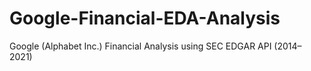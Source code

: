 # Google-Financial-EDA-Analysis
Google (Alphabet Inc.) Financial Analysis using SEC EDGAR API (2014–2021)
